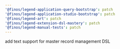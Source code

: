 ```yaml
---
'@finos/legend-application-query-bootstrap': patch
'@finos/legend-application-studio-bootstrap': patch
'@finos/legend-art': patch
'@finos/legend-extension-dsl-mastery': patch
'@finos/legend-manual-tests': patch
---
```


add text support for master record management DSL
